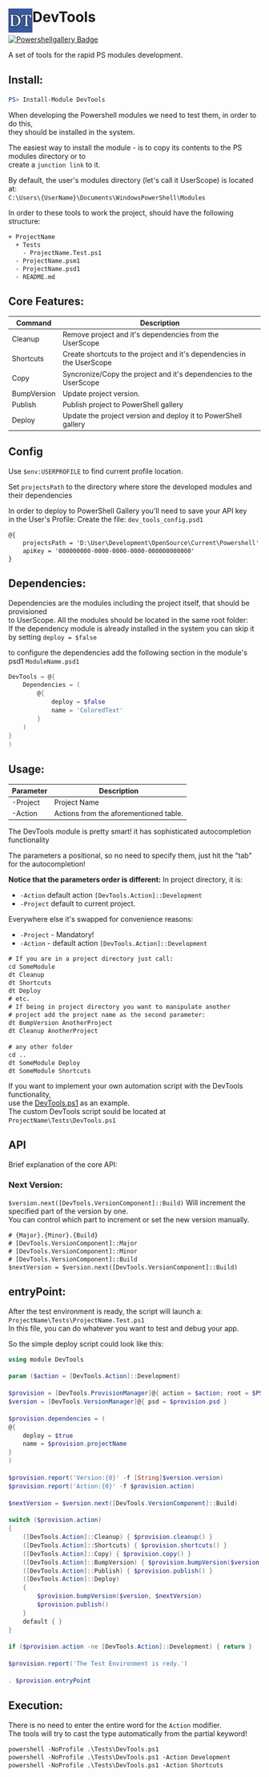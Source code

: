 # <img src="/Docs/Logo/dt.png" alt="Logo" width="48" align="left"/>  DevTools

[![Powershellgallery Badge][psgallery-badge]][psgallery-status]

A set of tools for the rapid PS modules development.


## Install:

```powershell
PS> Install-Module DevTools
```

When developing the Powershell modules we need to test them, in order to do this,<br>
they should be installed in the system.

The easiest way to install the module - is to copy its contents to the PS modules directory or to<br>
create a `junction link` to it.

By default, the user's modules directory (let's call it UserScope) is located at:<br>
`C:\Users\{UserName}\Documents\WindowsPowerShell\Modules`

In order to these tools to work the project, should have the following structure:

```
+ ProjectName
  + Tests
    - ProjectName.Test.ps1
  - ProjectName.psm1
  - ProjectName.psd1
  - README.md
```

## Core Features:

| Command   | Description |
| --------- | ----------- |
Cleanup     | Remove project and it's dependencies from the UserScope
Shortcuts   | Create shortcuts to the project and it's dependencies in the UserScope
Copy        | Syncronize/Copy the project and it's dependencies to the UserScope
BumpVersion | Update project version.
Publish     | Publish project to PowerShell gallery
Deploy      | Update the project version and deploy it to PowerShell gallery

## Config
Use `$env:USERPROFILE` to find current profile location.

Set `projectsPath` to the directory where store the developed modules and their dependencies

In order to deploy to PowerShell Gallery you'll need to save your API key<br>
in the User's Profile: Create the file: `dev_tools_config.psd1`

```
@{
    projectsPath = 'D:\User\Development\OpenSource\Current\Powershell'
    apiKey = '000000000-0000-0000-0000-000000000000'
}
```

## Dependencies:

Dependencies are the modules including the project itself, that should be provisioned<br>
to UserScope. All the modules should be located in the same root folder:<br>
If the dependency module is already installed in the system you can skip it by setting `deploy = $false`

to configure the dependencies add the following section in the module's psd1 `ModuleName.psd1`

``` Powershell
DevTools = @{
    Dependencies = (
        @{
            deploy = $false
            name = 'ColoredText'
        }
    )
}
)
```

## Usage:

| Parameter | Description |
| --------- | ----------- |
-Project    | Project Name
-Action     | Actions from the aforementioned table.

The DevTools module is pretty smart! it has sophisticated autocompletion functionality

The parameters a positional, so no need to specify them, just hit the "tab" for the autocompletion!

**Notice that the parameters order is different:**
In project directory, it is:
- `-Action` default action `[DevTools.Action]::Development`
- `-Project` default to current project.

Everywhere else it's swapped for convenience reasons:
- `-Project` - Mandatory!
- `-Action` - default action `[DevTools.Action]::Development`

```shell
# If you are in a project directory just call:
cd SomeModule
dt Cleanup
dt Shortcuts
dt Deploy
# etc.
# If being in project directory you want to manipulate another 
# project add the project name as the second parameter:
dt BumpVersion AnotherProject
dt Cleanup AnotherProject

# any other folder
cd ..
dt SomeModule Deploy
dt SomeModule Shortcuts
```
If you want to implement your own automation script with the DevTools functionality,<br>
use the [DevTools.ps1](Tests/DevTools.ps1) as an example.<br>
The custom DevTools script sould be located at `ProjectName\Tests\DevTools.ps1`

## API
Brief explanation of the core API:

### Next Version:

`$version.next([DevTools.VersionComponent]::Build)` Will increment the specified part of the version by one.<br>
You can control which part to increment or set the new version manually.

```
# {Major}.{Minor}.{Build}
# [DevTools.VersionComponent]::Major
# [DevTools.VersionComponent]::Minor
# [DevTools.VersionComponent]::Build
$nextVersion = $version.next([DevTools.VersionComponent]::Build)
```
## entryPoint:

 After the test environment is ready, the script will launch a:<br>
`ProjectName\Tests\ProjectName.Test.ps1`<br>
In this file, you can do whatever you want to test and debug your app.

So the simple deploy script could look like this:

```powershell
using module DevTools

param ($action = [DevTools.Action]::Development)

$provision = [DevTools.ProvisionManager]@{ action = $action; root = $PSScriptRoot }
$version = [DevTools.VersionManager]@{ psd = $provision.psd }

$provision.dependencies = (
@{
    deploy = $true
    name = $provision.projectName
}
)

$provision.report('Version:{0}' -f [String]$version.version)
$provision.report('Action:{0}' -f $provision.action)

$nextVersion = $version.next([DevTools.VersionComponent]::Build)

switch ($provision.action)
{
    ([DevTools.Action]::Cleanup) { $provision.cleanup() }
    ([DevTools.Action]::Shortcuts) { $provision.shortcuts() }
    ([DevTools.Action]::Copy) { $provision.copy() }
    ([DevTools.Action]::BumpVersion) { $provision.bumpVersion($version, $nextVersion) }
    ([DevTools.Action]::Publish) { $provision.publish() }
    ([DevTools.Action]::Deploy)
    {
        $provision.bumpVersion($version, $nextVersion)
        $provision.publish()
    }
    default { }
}

if ($provision.action -ne [DevTools.Action]::Development) { return }

$provision.report('The Test Environment is redy.')

. $provision.entryPoint
```

## Execution:

There is no need to enter the entire word for the `Action` modifier.<br>
The tools will try to cast the type automatically from the partial keyword!

```shell
powershell -NoProfile .\Tests\DevTools.ps1
powershell -NoProfile .\Tests\DevTools.ps1 -Action Development
powershell -NoProfile .\Tests\DevTools.ps1 -Action Shortcuts
```

[psgallery-badge]: https://img.shields.io/badge/PowerShell_Gallery-1.0.4-green.svg
[psgallery-status]: https://www.powershellgallery.com/packages/DevTools/1.0.4
